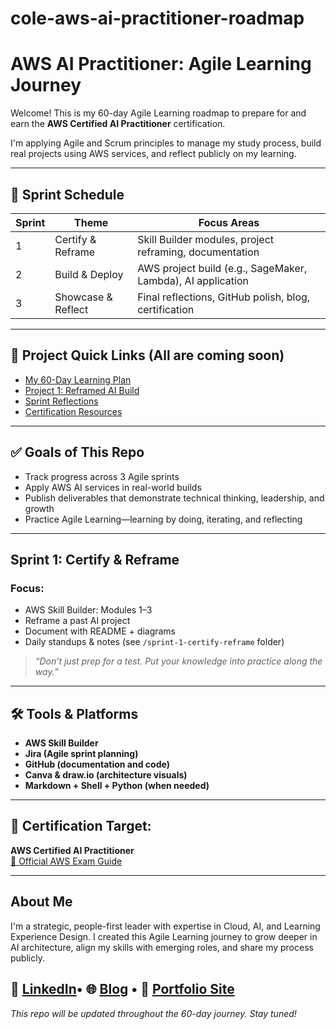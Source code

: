 # cole-aws-ai-practitioner-roadmap

# AWS AI Practitioner: Agile Learning Journey

Welcome! This is my 60-day Agile Learning roadmap to prepare for and earn the **AWS Certified AI Practitioner** certification.

I'm applying Agile and Scrum principles to manage my study process, build real projects using AWS services, and reflect publicly on my learning.

---

## 📅 Sprint Schedule

| Sprint | Theme               | Focus Areas |
|--------|---------------------|-------------|
| 1      | Certify & Reframe   | Skill Builder modules, project reframing, documentation |
| 2      | Build & Deploy      | AWS project build (e.g., SageMaker, Lambda), AI application |
| 3      | Showcase & Reflect  | Final reflections, GitHub polish, blog, certification |

---

## 🔗 Project Quick Links (All are coming soon)

- [My 60-Day Learning Plan](#)
- [Project 1: Reframed AI Build](#)
- [Sprint Reflections](#)
- [Certification Resources](#)

---

## ✅ Goals of This Repo

- Track progress across 3 Agile sprints
- Apply AWS AI services in real-world builds
- Publish deliverables that demonstrate technical thinking, leadership, and growth
- Practice Agile Learning—learning by doing, iterating, and reflecting

---

## Sprint 1: Certify & Reframe

### Focus:
- AWS Skill Builder: Modules 1–3
- Reframe a past AI project
- Document with README + diagrams
- Daily standups & notes (see `/sprint-1-certify-reframe` folder)

> _“Don’t just prep for a test. Put your knowledge into practice along the way.”_

---

## 🛠 Tools & Platforms

- **AWS Skill Builder**  
- **Jira (Agile sprint planning)**  
- **GitHub (documentation and code)**  
- **Canva & draw.io (architecture visuals)**  
- **Markdown + Shell + Python (when needed)**

---

## 🚀 Certification Target:  
**AWS Certified AI Practitioner**  
[🔗 Official AWS Exam Guide](https://aws.amazon.com/certification/certified-ai-practitioner/)

---

## About Me

I'm a strategic, people-first leader with expertise in Cloud, AI, and Learning Experience Design. I created this Agile Learning journey to grow deeper in AI architecture, align my skills with emerging roles, and share my process publicly.

🔗 [LinkedIn](https://www.linkedin.com/in/nicoleannhargrove/)• 🌐 [Blog](https://www.nicoleannhargrove.com/blog) • 🧠 [Portfolio Site](https://www.nicoleannhargrove.com/portfolio)
---

_This repo will be updated throughout the 60-day journey. Stay tuned!_
